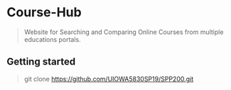 # Course-Hub
> Website for Searching and Comparing Online Courses from multiple educations portals.

## Getting started
> git clone https://github.com/UIOWA5830SP19/SPP200.git